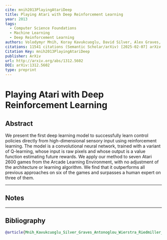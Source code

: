 ```yaml
---
cite: mnih2013PlayingAtariDeep
title: Playing Atari with Deep Reinforcement Learning
year: 2013
tags:
  - Computer Science Foundations
  - Machine Learning
  - Deep Reinforcement Learning
authors: Volodymyr Mnih, Koray Kavukcuoglu, David Silver, Alex Graves, Ioannis Antonoglou, Daan Wierstra, Martin Riedmiller
citations: 11541 citations (Semantic Scholar/arXiv) [2025-02-07] arXiv:1312.5602 [cs]
Citation Key: mnih2013PlayingAtariDeep
publisher: ArXiv
url: http://arxiv.org/abs/1312.5602
DOI: arXiv:1312.5602
type: preprint
---
```


# Playing Atari with Deep Reinforcement Learning

## Abstract 
We present the first deep learning model to successfully learn control policies directly from high-dimensional sensory input using reinforcement learning. The model is a convolutional neural network, trained with a variant of Q-learning, whose input is raw pixels and whose output is a value function estimating future rewards. We apply our method to seven Atari 2600 games from the Arcade Learning Environment, with no adjustment of the architecture or learning algorithm. We find that it outperforms all previous approaches on six of the games and surpasses a human expert on three of them.


---
## Notes
>


---
## Bibliography

```bibtex
@article{Mnih_Kavukcuoglu_Silver_Graves_Antonoglou_Wierstra_Riedmiller_2013, title={Playing Atari with Deep Reinforcement Learning}, url={[http://arxiv.org/abs/1312.5602](http://arxiv.org/abs/1312.5602)}, DOI={[10.48550/arXiv.1312.5602](https://doi.org/10.48550/arXiv.1312.5602)}, abstractNote={We present the first deep learning model to successfully learn control policies directly from high-dimensional sensory input using reinforcement learning. The model is a convolutional neural network, trained with a variant of Q-learning, whose input is raw pixels and whose output is a value function estimating future rewards. We apply our method to seven Atari 2600 games from the Arcade Learning Environment, with no adjustment of the architecture or learning algorithm. We find that it outperforms all previous approaches on six of the games and surpasses a human expert on three of them.}, note={11541 citations (Semantic Scholar/arXiv) [2025-02-07] arXiv:1312.5602 [cs] Citation Key: mnih2013PlayingAtariDeep}, number={arXiv:1312.5602}, publisher={arXiv}, author={Mnih, Volodymyr and Kavukcuoglu, Koray and Silver, David and Graves, Alex and Antonoglou, Ioannis and Wierstra, Daan and Riedmiller, Martin}, year={2013}, month=dec }
```
